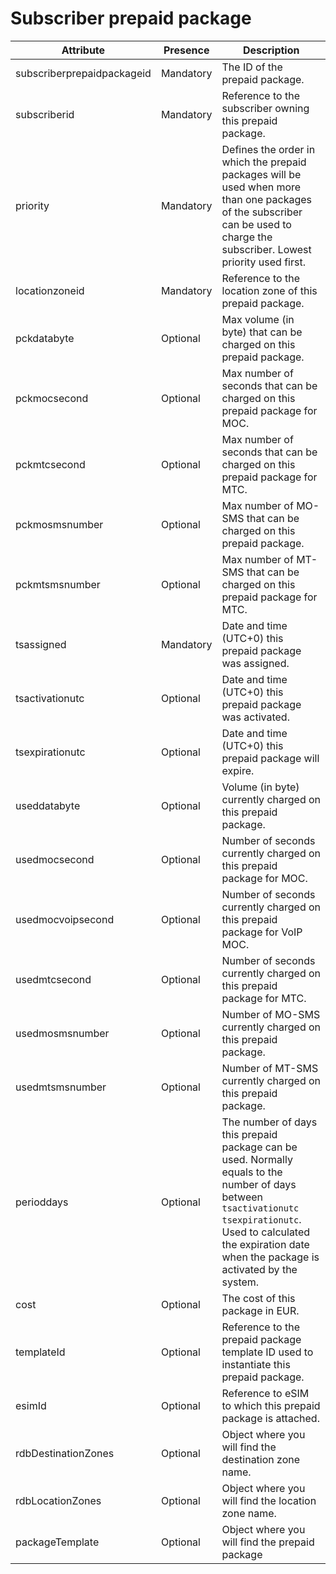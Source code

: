 # Subscriber prepaid package

| Attribute                  | Presence  | Description                                                                                                                                                                                                                 |
|----------------------------|-----------|-----------------------------------------------------------------------------------------------------------------------------------------------------------------------------------------------------------------------------|
| subscriberprepaidpackageid | Mandatory | The ID of the prepaid package.                                                                                                                                                                                              |
| subscriberid               | Mandatory | Reference to the subscriber owning this prepaid package.                                                                                                                                                                    |
| priority                   | Mandatory | Defines the order in which the prepaid packages will be used when more than one packages of the subscriber can be used to charge the subscriber. Lowest priority used first.                                                |
| locationzoneid             | Mandatory | Reference to the location zone of this prepaid package.                                                                                                                                                                     |
| pckdatabyte                | Optional  | Max volume (in byte) that can be charged on this prepaid package.                                                                                                                                                           |
| pckmocsecond               | Optional  | Max number of seconds that can be charged on this prepaid package for MOC.                                                                                                                                                  |
| pckmtcsecond               | Optional  | Max number of seconds that can be charged on this prepaid package for MTC.                                                                                                                                                  |
| pckmosmsnumber             | Optional  | Max number of MO-SMS that can be charged on this prepaid package.                                                                                                                                                           |
| pckmtsmsnumber             | Optional  | Max number of MT-SMS that can be charged on this prepaid package for MTC.                                                                                                                                                   |
| tsassigned                 | Mandatory | Date and time (UTC+0) this prepaid package was assigned.                                                                                                                                                                    |
| tsactivationutc            | Optional  | Date and time (UTC+0) this prepaid package was activated.                                                                                                                                                                   |
| tsexpirationutc            | Optional  | Date and time (UTC+0) this prepaid package will expire.                                                                                                                                                                     |
| useddatabyte               | Optional  | Volume (in byte) currently charged on this prepaid package.                                                                                                                                                                 |
| usedmocsecond              | Optional  | Number of seconds currently charged on this prepaid package for MOC.                                                                                                                                                        |
| usedmocvoipsecond          | Optional  | Number of seconds currently charged on this prepaid package for VoIP MOC.                                                                                                                                                   |
| usedmtcsecond              | Optional  | Number of seconds currently charged on this prepaid package for MTC.                                                                                                                                                        |
| usedmosmsnumber            | Optional  | Number of MO-SMS currently charged on this prepaid package.                                                                                                                                                                 |
| usedmtsmsnumber            | Optional  | Number of MT-SMS currently charged on this prepaid package.                                                                                                                                                                 |
| perioddays                 | Optional  | The number of days this prepaid package can be used. Normally equals to the number of days between `tsactivationutc` `tsexpirationutc`. Used to calculated the expiration date when the package is activated by the system. |
| cost                       | Optional  | The cost of this package in EUR.                                                                                                                                                                                            |
| templateId                 | Optional  | Reference to the prepaid package template ID used to instantiate this prepaid package.                                                                                                                                      |
| esimId                     | Optional  | Reference to eSIM to which this prepaid package is attached.                                                                                                                                                                |
| rdbDestinationZones        | Optional  | Object where you will find the destination zone name.                                                                                                                                                                       |
| rdbLocationZones           | Optional  | Object where you will find the location zone name.                                                                                                                                                                          |
| packageTemplate            | Optional  | Object where you will find the prepaid package                                                                                                                                                                              |

